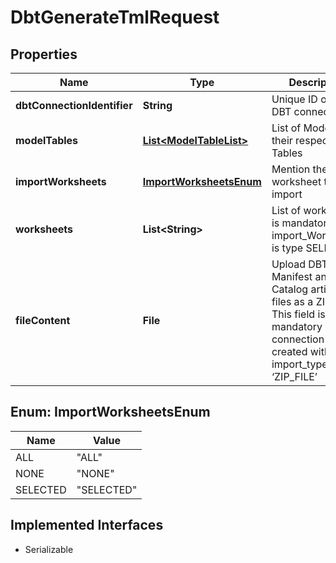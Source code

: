 

# DbtGenerateTmlRequest


## Properties

| Name | Type | Description | Notes |
|------------ | ------------- | ------------- | -------------|
|**dbtConnectionIdentifier** | **String** | Unique ID of the DBT connection. |  |
|**modelTables** | [**List&lt;ModelTableList&gt;**](ModelTableList.md) | List of Models and their respective Tables |  [optional] |
|**importWorksheets** | [**ImportWorksheetsEnum**](#ImportWorksheetsEnum) | Mention the worksheet tmls to import |  |
|**worksheets** | **List&lt;String&gt;** | List of worksheets is mandatory when import_Worksheets is type SELECTED |  [optional] |
|**fileContent** | **File** | Upload DBT Manifest and Catalog artifact files as a ZIP file. This field is mandatory if the connection was created with import_type ‘ZIP_FILE’ |  [optional] |



## Enum: ImportWorksheetsEnum

| Name | Value |
|---- | -----|
| ALL | &quot;ALL&quot; |
| NONE | &quot;NONE&quot; |
| SELECTED | &quot;SELECTED&quot; |


## Implemented Interfaces

* Serializable



